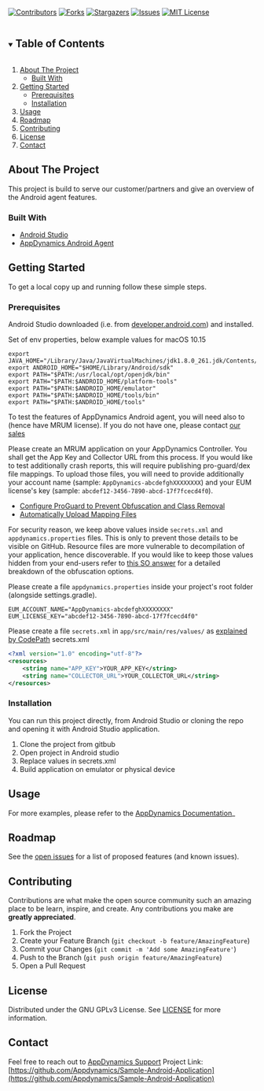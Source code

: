 <!-- PROJECT SHIELDS -->
<!--
*** We are using markdown "reference style" links for readability.
*** Reference links are enclosed in brackets [ ] instead of parentheses ( ).
*** See the bottom of this document for the declaration of the reference variables
*** for contributors-url, forks-url, etc. This is an optional, concise syntax you may use.
*** https://www.markdownguide.org/basic-syntax/#reference-style-links
-->
[![Contributors][contributors-shield]][contributors-url]
[![Forks][forks-shield]][forks-url]
[![Stargazers][stars-shield]][stars-url]
[![Issues][issues-shield]][issues-url]
[![MIT License][license-shield]][license-url]



<!-- TABLE OF CONTENTS -->
<details open="open">
  <summary><h2 style="display: inline-block">Table of Contents</h2></summary>
  <ol>
    <li>
      <a href="#about-the-project">About The Project</a>
      <ul>
        <li><a href="#built-with">Built With</a></li>
      </ul>
    </li>
    <li>
      <a href="#getting-started">Getting Started</a>
      <ul>
        <li><a href="#prerequisites">Prerequisites</a></li>
        <li><a href="#installation">Installation</a></li>
      </ul>
    </li>
    <li><a href="#usage">Usage</a></li>
    <li><a href="#roadmap">Roadmap</a></li>
    <li><a href="#contributing">Contributing</a></li>
    <li><a href="#license">License</a></li>
    <li><a href="#contact">Contact</a></li>
  </ol>
</details>



<!-- ABOUT THE PROJECT -->
## About The Project
This project is build to serve our customer/partners and give an overview of the Android agent features.

### Built With

* [Android Studio](https://developer.android.com/studio/features)
* [AppDynamics Android Agent](https://www.appdynamics.com/supported-technologies/android)



<!-- GETTING STARTED -->
## Getting Started

To get a local copy up and running follow these simple steps.

### Prerequisites

Android Studio downloaded (i.e. from [developer.android.com](https://developer.android.com/studio)) and installed.

Set of env properties, below example values for macOS 10.15
```
export JAVA_HOME="/Library/Java/JavaVirtualMachines/jdk1.8.0_261.jdk/Contents/Home"
export ANDROID_HOME="$HOME/Library/Android/sdk"
export PATH="$PATH:/usr/local/opt/openjdk/bin"
export PATH="$PATH:$ANDROID_HOME/platform-tools"
export PATH="$PATH:$ANDROID_HOME/emulator"
export PATH="$PATH:$ANDROID_HOME/tools/bin"
export PATH="$PATH:$ANDROID_HOME/tools"
```

To test the features of AppDynamics Android agent, you will need also to  (hence have MRUM license). If you do not have one, please contact [our sales](https://www.appdynamics.com/company/contact-us)

Please create an MRUM application on your AppDynamics Controller. You shall get the App Key and Collector URL from this process. If you would like to test additionally crash reports, this will require publishing pro-guard/dex file mappings. To upload those files, you will need to provide additionally your account name (sample: `AppDynamics-abcdefghXXXXXXXX`) and your EUM license's key (sample: `abcdef12-3456-7890-abcd-17f7fcecd4f0`).

* [Configure ProGuard to Prevent Obfuscation and Class Removal](https://docs.appdynamics.com/21.6/en/end-user-monitoring/mobile-real-user-monitoring/instrument-android-applications/customize-the-android-build/configure-proguard-to-prevent-obfuscation-and-class-removal)
* [Automatically Upload Mapping Files](https://docs.appdynamics.com/21.6/en/end-user-monitoring/mobile-real-user-monitoring/instrument-android-applications/customize-the-android-build/automatically-upload-mapping-files)

For security reason, we keep above values inside `secrets.xml` and `appdynamics.properties` files. This is only to prevent those details to be visible on GitHub. Resource files are more vulnerable to decompilation of your application, hence discoverable. If you would like to keep those values hidden from your end-users refer to [this SO answer](https://stackoverflow.com/a/14572051) for a detailed breakdown of the obfuscation options.

Please create a file `appdynamics.properties` inside your project's root folder (alongside settings.gradle).
```properties
EUM_ACCOUNT_NAME="AppDynamics-abcdefghXXXXXXXX"
EUM_LICENSE_KEY="abcdef12-3456-7890-abcd-17f7fcecd4f0"
```

Please create a file `secrets.xml` in `app/src/main/res/values/` as [explained by CodePath](https://guides.codepath.com/android/Storing-Secret-Keys-in-Android#secrets-in-resource-files)
secrets.xml
```xml
<?xml version="1.0" encoding="utf-8"?>
<resources>
    <string name="APP_KEY">YOUR_APP_KEY</string>
    <string name="COLLECTOR_URL">YOUR_COLLECTOR_URL</string>
</resources>
```

### Installation

You can run this project directly, from Android Studio or cloning the repo and opening it with Android Studio application.
1. Clone the project from gitbub
2. Open project in Android studio
3. Replace values in secrets.xml
3. Build application on emulator or physical device

<!-- USAGE EXAMPLES -->
## Usage
For more examples, please refer to the [AppDynamics Documentation](https://docs.appdynamics.com/21.6/en/end-user-monitoring/mobile-real-user-monitoring/instrument-android-applications)_

<!-- ROADMAP -->
## Roadmap

See the [open issues](https://github.com/Appdynamics/Sample-Android-Application/issues) for a list of proposed features (and known issues).

<!-- CONTRIBUTING -->
## Contributing

Contributions are what make the open source community such an amazing place to be learn, inspire, and create. Any contributions you make are **greatly appreciated**.

1. Fork the Project
2. Create your Feature Branch (`git checkout -b feature/AmazingFeature`)
3. Commit your Changes (`git commit -m 'Add some AmazingFeature'`)
4. Push to the Branch (`git push origin feature/AmazingFeature`)
5. Open a Pull Request

<!-- LICENSE -->
## License
Distributed under the GNU GPLv3 License. See [LICENSE](https://github.com/Appdynamics/Sample-Android-Application/blob/master/LICENSE.txt) for more information.

<!-- CONTACT -->
## Contact
Feel free to reach out to [AppDynamics Support](https://www.appdynamics.com/support)
Project Link: [https://github.com/Appdynamics/Sample-Android-Application](https://github.com/Appdynamics/Sample-Android-Application)


<!-- MARKDOWN LINKS & IMAGES -->
<!-- https://www.markdownguide.org/basic-syntax/#reference-style-links -->
[contributors-shield]: https://img.shields.io/github/contributors/Appdynamics/Sample-Android-Application.svg?style=plastic
[contributors-url]: https://github.com/Appdynamics/Sample-Android-Application/graphs/contributors
[forks-shield]: https://img.shields.io/github/forks/Appdynamics/Sample-Android-Application.svg?style=plastic
[forks-url]: https://github.com/Appdynamics/Sample-Android-Application/network/members
[stars-shield]: https://img.shields.io/github/stars/Appdynamics/Sample-Android-Application.svg?style=plastic
[stars-url]: https://github.com/Appdynamics/Sample-Android-Application/stargazers
[issues-shield]: https://img.shields.io/github/issues/Appdynamics/Sample-Android-Application.svg?style=plastic
[issues-url]: https://github.com/Appdynamics/Sample-Android-Application/issues
[license-shield]: https://img.shields.io/github/license/Appdynamics/Sample-Android-Application.svg?style=plastic
[license-url]: https://github.com/Appdynamics/Sample-Android-Application/blob/master/LICENSE.txt

